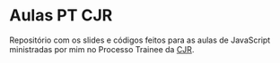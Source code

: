 # Aulas PT CJR

Repositório com os slides e códigos feitos para as aulas de JavaScript ministradas por mim no Processo Trainee da [CJR](https://cjr.org.br).
